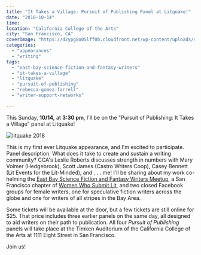 ```yaml
---
title: "It Takes a Village: Pursuit of Publishing Panel at Litquake!"
date: "2018-10-14"
time:
location: "California College of the Arts"
city: "San Francisco, CA"
coverImage: "https://d2ypg8o05lff0b.cloudfront.net/wp-content/uploads/sites/3/2018/10/LQ-2018-horiz.png"
categories:
  - "appearances"
  - "writing"
tags:
  - "east-bay-science-fiction-and-fantasy-writers"
  - "it-takes-a-village"
  - "litquake"
  - "pursuit-of-publishing"
  - "rebecca-gomez-farrell"
  - "writer-support-networks"

---
```


This Sunday, **10/14,** at **3:30 pm**, I'll be on the "Pursuit of Publishing: It Takes a Village" panel at Litquake!

![litquake 2018](https://d2ypg8o05lff0b.cloudfront.net/wp-content/uploads/sites/3/2018/10/LQ-2018-horiz.png)

This is my first ever Litquake appearance, and I'm excited to participate. Panel description: What does it take to create and sustain a writing community? CCA's Leslie Roberts discusses strength in numbers with Mary Volmer (Hedgebrook), Scott James (Castro Writers Coop), Casey Bennett (Lit Events for the Lit-Minded), and . . . me! I'll be sharing about my work co-helming the [East Bay Science Fiction and Fantasy Writers Meetup](https://www.meetup.com/East-Bay-Science-Fiction-and-Fantasy-Writers/), a San Francisco chapter of [Women Who Submit Lit](http://womenwhosubmitlit.org/), and two closed Facebook groups for female writers, one for speculative fiction writers across the globe and one for writers of all stripes in the Bay Area.

Some tickets will be available at the door, but a few tickets are still online for $25. That price includes three earlier panels on the same day, all designed to aid writers on their path to publication. All four _Pursuit of Publishing_ panels will take place at the Timken Auditorium of the California College of the Arts at 1111 Eight Street in San Francisco.

Join us!
